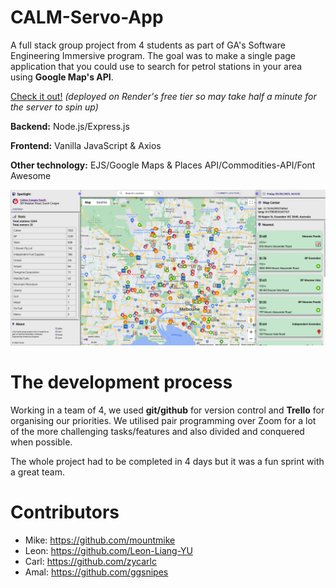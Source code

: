# CALM-Servo-App

A full stack group project from 4 students as part of GA's Software Engineering Immersive program. The goal was to make a single page application that you could use to search for petrol stations in your area using **Google Map's API**.

[Check it out!](https://calm-servo-app-wphj.onrender.com/) *(deployed on Render's free tier so may take half a minute for the server to spin up)*

**Backend:** Node.js/Express.js

**Frontend:** Vanilla JavaScript & Axios

**Other technology:** EJS/Google Maps & Places API/Commodities-API/Font Awesome

![Screenshot](https://github.com/mountmike/CALM-Servo-App/blob/main/planning/screenshot1.png)

# The development process

Working in a team of 4, we used **git/github** for version control and **Trello** for organising our priorities. We utilised pair programming over Zoom for a lot of the more challenging tasks/features and also divided and conquered when possible.

The whole project had to be completed in 4 days but it was a fun sprint with a great team.

# Contributors

- Mike: https://github.com/mountmike
- Leon: https://github.com/Leon-Liang-YU
- Carl: https://github.com/zycarlc
- Amal: https://github.com/ggsnipes



